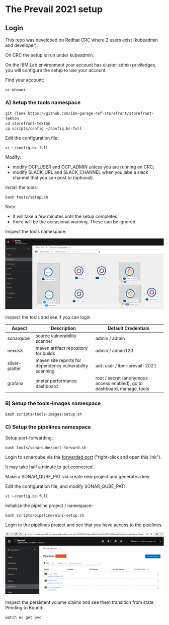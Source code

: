 # The Prevail 2021 setup

## Login

This repo was developed on Redhat CRC where 2 users exist (kubeadmin and developer). 

On CRC the setup is run under kubeadmin.

On the IBM Lab environment your account has cluster admin priviledges, you will configure the setup to use your account.

Find your account:

    oc whoami


### A) Setup the tools namespace

    git clone https://github.com/ibm-garage-ref-storefront/storefront-tekton
    cd storefront-tekton   
    cp scripts/config ~/config.bc-full

Edit the configuration file:  

    vi ~/config.bc-full

Modify:
- modify OCP_USER and OCP_ADMIN unless you are running on CRC;
- modify SLACK_URL and SLACK_CHANNEL when you jabe a slack channel that you can post to (optional).

Install the tools:

    bash tools/setup.sh 

Note:
- it will take a few minutes until the setup completes.
- there will be the occasional warning. These can be ignored.

Inspect the tools namespace: 

![Deploy](../../images/tools-namespace.png?raw=true "Title")

Inspect the tools and see if you can login

| Aspect | Description | Default Credentials |
| --- | --- | --- |
| sonarqube| source vulnerability scanner | admin / admin
| nexus3 | maven artifact repository for builds| admin / admin123
| silver-platter | maven site reports for dependency vulnerability scanning | aot-user / ibm-prevail-2021
| grafana | jmeter performance dashboard | root / secret (anonymous access enabled), go to dashboard, manage, tools


### B) Setup the tools-images namespace


    bash scripts/tools-images/setup.sh 


### C) Setup the pipelines namespace

Setup port-forwarding:

    bash tools/sonarqube/port-forward.sh

Login to sonarqube via the [forwarded port](http://localhost:9000) ("right-click and open this link").

It may take half a minute to get connected.

Make a SONAR_QUBE_PAT via create new project and generate a key. 

Edit the configuration file, and modify SONAR_QUBE_PAT:

    vi ~/config.bc-full

Initialize the pipeline project / namespace:


    bash scripts/pipeline/mini-setup.sh

Login to the pipelines project and see that you have access to the pipelines.

![Deploy](../../images/inspect-pipelines.png?raw=true "Title")

Inspect the persistent volume claims and see them transition from state Pending to Bound:

    watch oc get pvc
